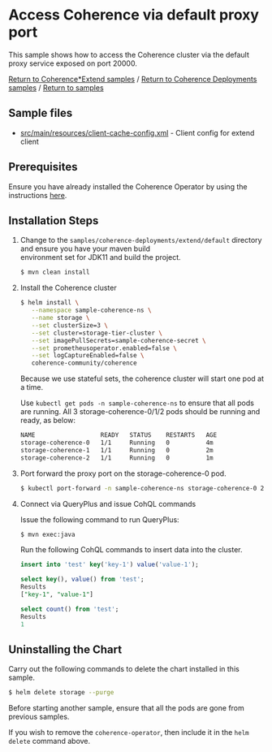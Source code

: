 # Access Coherence via default proxy port

This sample shows how to access the Coherence cluster via the default proxy service
exposed on port 20000.

[Return to Coherence*Extend samples](../) / [Return to Coherence Deployments samples](../../) / [Return to samples](../../../README.md#list-of-samples)

## Sample files

* [src/main/resources/client-cache-config.xml](src/main/resources/client-cache-config.xml) - Client config for extend client

## Prerequisites

Ensure you have already installed the Coherence Operator by using the instructions [here](../../../README.md#install-the-coherence-operator).

## Installation Steps

1. Change to the `samples/coherence-deployments/extend/default` directory and ensure you have your maven build     
   environment set for JDK11 and build the project.
   
   ```bash
   $ mvn clean install
   ```

1. Install the Coherence cluster

   ```bash
   $ helm install \
      --namespace sample-coherence-ns \
      --name storage \
      --set clusterSize=3 \
      --set cluster=storage-tier-cluster \
      --set imagePullSecrets=sample-coherence-secret \
      --set prometheusoperator.enabled=false \
      --set logCaptureEnabled=false \
      coherence-community/coherence
   ```

   Because we use stateful sets, the coherence cluster will start one pod at a time.
    
   Use `kubectl get pods -n sample-coherence-ns` to ensure that all pods are running. All 3 storage-coherence-0/1/2 pods should be running and ready, as below:

   ```bash
   NAME                  READY   STATUS    RESTARTS   AGE
   storage-coherence-0   1/1     Running   0          4m
   storage-coherence-1   1/1     Running   0          2m
   storage-coherence-2   1/1     Running   0          1m
   ```

1. Port forward the proxy port on the storage-coherence-0 pod.

   ```bash
   $ kubectl port-forward -n sample-coherence-ns storage-coherence-0 20000:20000
   ```

1. Connect via QueryPlus and issue CohQL commands

   Issue the following command to run QueryPlus:

   ```bash
   $ mvn exec:java
   ```

   Run the following CohQL commands to insert data into the cluster.

   ```sql
   insert into 'test' key('key-1') value('value-1');

   select key(), value() from 'test';
   Results
   ["key-1", "value-1"]

   select count() from 'test';
   Results
   1
   ```

## Uninstalling the Chart

Carry out the following commands to delete the chart installed in this sample.

```bash
$ helm delete storage --purge
```

Before starting another sample, ensure that all the pods are gone from previous samples.

If you wish to remove the `coherence-operator`, then include it in the `helm delete` command above.
